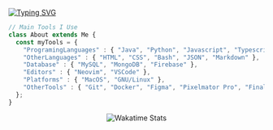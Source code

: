 [![Typing SVG](https://readme-typing-svg.herokuapp.com?font=Fira+Code&size=26&duration=3000&pause=1000&color=FFFFFF&background=0E111670&width=1000&lines=Hi+%F0%9F%91%8B%2C+I'm+Hritish;I'm+a+Student+and+Aspiring+Software+Developer+from+Dubai+%F0%9F%91%A8%E2%80%8D%F0%9F%92%BB)](https://git.io/typing-svg)

```typescript
// Main Tools I Use
class About extends Me { 
  const myTools = {  
    "ProgramingLanguages" : { "Java", "Python", "Javascript", "Typescript" },
    "OtherLanguages" : { "HTML", "CSS", "Bash", "JSON", "Markdown" },
    "Database" : { "MySQL", "MongoDB", "Firebase" },
    "Editors" : { "Neovim", "VSCode" },
    "Platforms" : { "MacOS", "GNU/Linux" },
    "OtherTools" : { "Git", "Docker", "Figma", "Pixelmator Pro", "Final Cut Pro", "Notion" }
  };
}
```
<div align="center">
  
  ![Wakatime Stats](https://github-readme-stats.vercel.app/api/wakatime?username=hritish&theme=dark&langs_count=9)
</div>
